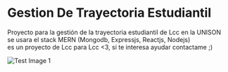 # Gestion De Trayectoria Estudiantil
Proyecto para la gestión de la trayectoria estudiantil de Lcc en la UNISON<br/>
se usara el stack MERN (Mongodb, Expressjs, Reactjs, Nodejs)<br/>
es un proyecto de Lcc para Lcc <3, si te interesa ayudar contactame ;)

![Test Image 1](https://i.imgur.com/vicyc4v.png)
